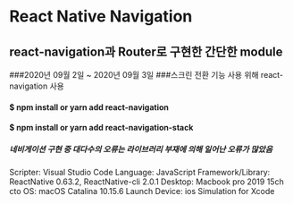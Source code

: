 React Native Navigation
=======================

react-navigation과 Router로 구현한 간단한 module
--------------------------------------------

###2020년 09월 2일 ~ 2020년 09월 3일 
###스크린 전환 기능 사용 위해 react-navigation 사용


#### $ npm install or yarn add react-navigation
#### $ npm install or yarn add react-navigation-stack

##### 네비게이션 구현 중 대다수의 오류는 라이브러리 부재에 의해 일어난 오류가 많았음




Scripter: Visual Studio Code
Language: JavaScript
Framework/Library: ReactNative 0.63.2, ReactNative-cli 2.0.1
Desktop: Macbook pro 2019 15ch cto
OS: macOS Catalina 10.15.6
Launch Device: ios Simulation for Xcode



